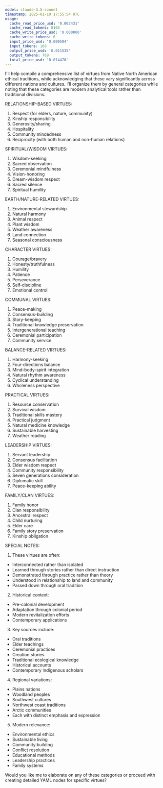 ```yaml
---
model: claude-3.5-sonnet
timestamp: 2025-01-10 17:55:54 UTC
usage:
  cache_read_price_usd: '0.002431'
  cache_read_tokens: 8103
  cache_write_price_usd: '0.000000'
  cache_write_tokens: 0
  input_price_usd: '0.000504'
  input_tokens: 168
  output_price_usd: '0.011535'
  output_tokens: 769
  total_price_usd: '0.014470'
---
```


I'll help compile a comprehensive list of virtues from Native North American ethical traditions, while acknowledging that these vary significantly across different nations and cultures. I'll organize them by general categories while noting that these categories are modern analytical tools rather than traditional divisions.

RELATIONSHIP-BASED VIRTUES:
1. Respect (for elders, nature, community)
2. Kinship responsibility
3. Generosity/sharing
4. Hospitality
5. Community mindedness
6. Reciprocity (with both human and non-human relations)

SPIRITUAL/WISDOM VIRTUES:
1. Wisdom-seeking
2. Sacred observation
3. Ceremonial mindfulness
4. Vision-honoring
5. Dream-wisdom respect
6. Sacred silence
7. Spiritual humility

EARTH/NATURE-RELATED VIRTUES:
1. Environmental stewardship
2. Natural harmony
3. Animal respect
4. Plant wisdom
5. Weather awareness
6. Land connection
7. Seasonal consciousness

CHARACTER VIRTUES:
1. Courage/bravery
2. Honesty/truthfulness
3. Humility
4. Patience
5. Perseverance
6. Self-discipline
7. Emotional control

COMMUNAL VIRTUES:
1. Peace-making
2. Consensus-building
3. Story-keeping
4. Traditional knowledge preservation
5. Intergenerational teaching
6. Ceremonial participation
7. Community service

BALANCE-RELATED VIRTUES:
1. Harmony-seeking
2. Four-directions balance
3. Mind-body-spirit integration
4. Natural rhythm awareness
5. Cyclical understanding
6. Wholeness perspective

PRACTICAL VIRTUES:
1. Resource conservation
2. Survival wisdom
3. Traditional skills mastery
4. Practical judgment
5. Natural medicine knowledge
6. Sustainable harvesting
7. Weather reading

LEADERSHIP VIRTUES:
1. Servant leadership
2. Consensus facilitation
3. Elder wisdom respect
4. Community responsibility
5. Seven generations consideration
6. Diplomatic skill
7. Peace-keeping ability

FAMILY/CLAN VIRTUES:
1. Family honor
2. Clan responsibility
3. Ancestral respect
4. Child nurturing
5. Elder care
6. Family story preservation
7. Kinship obligation

SPECIAL NOTES:

1. These virtues are often:
- Interconnected rather than isolated
- Learned through stories rather than direct instruction
- Demonstrated through practice rather than theory
- Understood in relationship to land and community
- Passed down through oral tradition

2. Historical context:
- Pre-colonial development
- Adaptation through colonial period
- Modern revitalization efforts
- Contemporary applications

3. Key sources include:
- Oral traditions
- Elder teachings
- Ceremonial practices
- Creation stories
- Traditional ecological knowledge
- Historical accounts
- Contemporary Indigenous scholars

4. Regional variations:
- Plains nations
- Woodland peoples
- Southwest cultures
- Northwest coast traditions
- Arctic communities
- Each with distinct emphasis and expression

5. Modern relevance:
- Environmental ethics
- Sustainable living
- Community building
- Conflict resolution
- Educational methods
- Leadership practices
- Family systems

Would you like me to elaborate on any of these categories or proceed with creating detailed YAML nodes for specific virtues?